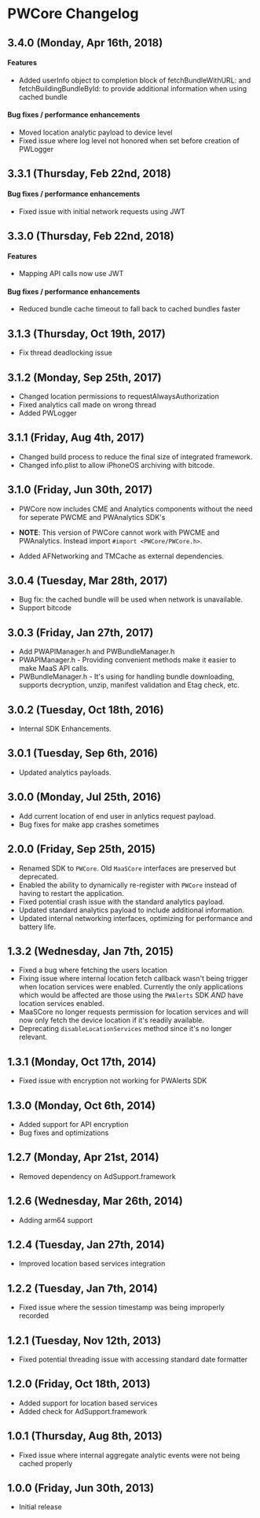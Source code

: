 # PWCore Changelog
## 3.4.0 (Monday, Apr 16th, 2018)
#### Features
* Added userInfo object to completion block of fetchBundleWithURL: and fetchBuildingBundleById: to provide additional information when using cached bundle

#### Bug fixes / performance enhancements
* Moved location analytic payload to device level
* Fixed issue where log level not honored when set before creation of PWLogger

## 3.3.1 (Thursday, Feb 22nd, 2018)
#### Bug fixes / performance enhancements
* Fixed issue with initial network requests using JWT

## 3.3.0 (Thursday, Feb 22nd, 2018)
#### Features
* Mapping API calls now use JWT

#### Bug fixes / performance enhancements
* Reduced bundle cache timeout to fall back to cached bundles faster

## 3.1.3 (Thursday, Oct 19th, 2017)
* Fix thread deadlocking issue

## 3.1.2 (Monday, Sep 25th, 2017)
* Changed location permissions to requestAlwaysAuthorization
* Fixed analytics call made on wrong thread
* Added PWLogger

## 3.1.1 (Friday, Aug 4th, 2017)
* Changed build process to reduce the final size of integrated framework.
* Changed info.plist to allow iPhoneOS archiving with bitcode.

## 3.1.0 (Friday, Jun 30th, 2017)
* PWCore now includes CME and Analytics components without the need for seperate PWCME and PWAnalytics SDK's
 - **NOTE**: This version of PWCore cannot work with PWCME and PWAnalytics. Instead import `#import <PWCore/PWCore.h>`.

* Added AFNetworking and TMCache as external dependencies.

## 3.0.4 (Tuesday, Mar 28th, 2017)
* Bug fix: the cached bundle will be used when network is unavailable.
* Support bitcode

## 3.0.3 (Friday, Jan 27th, 2017)
* Add PWAPIManager.h and PWBundleManager.h
* PWAPIManager.h - Providing convenient methods make it easier to make MaaS API calls.
* PWBundleManager.h - It's using for handling bundle downloading, supports decryption, unzip, manifest validation and Etag check, etc.


## 3.0.2 (Tuesday, Oct 18th, 2016)
* Internal SDK Enhancements.

## 3.0.1 (Tuesday, Sep 6th, 2016)
* Updated analytics payloads.

## 3.0.0 (Monday, Jul 25th, 2016)
* Add current location of end user in anlytics request payload.
* Bug fixes for make app crashes sometimes

## 2.0.0 (Friday, Sep 25th, 2015)
* Renamed SDK to `PWCore`. Old `MaaSCore` interfaces are preserved but deprecated.
* Enabled the ability to dynamically re-register with `PWCore` instead of having to restart the application.
* Fixed potential crash issue with the standard analytics payload.
* Updated standard analytics payload to include additional information.
* Updated internal networking interfaces, optimizing for performance and battery life.

## 1.3.2 (Wednesday, Jan 7th, 2015)
 * Fixed a bug where fetching the users location
 * Fixing issue where internal location fetch callback wasn't being trigger when location services were enabled. Currently the only applications which would be affected are those using the `PWAlerts` SDK *AND* have location services enabled.
 * MaaSCore no longer requests permission for location services and will now only fetch the device location if it's readily available.
 * Deprecating `disableLocationServices` method since it's no longer relevant.

## 1.3.1 (Monday, Oct 17th, 2014)
 * Fixed issue with encryption not working for PWAlerts SDK

## 1.3.0 (Monday, Oct 6th, 2014)
 * Added support for API encryption
 * Bug fixes and optimizations

## 1.2.7 (Monday, Apr 21st, 2014)
 * Removed dependency on AdSupport.framework

## 1.2.6 (Wednesday, Mar 26th, 2014)
 * Adding arm64 support

## 1.2.4 (Tuesday, Jan 27th, 2014)
 * Improved location based services integration

## 1.2.2 (Tuesday, Jan 7th, 2014)
 * Fixed issue where the session timestamp was being improperly recorded

## 1.2.1 (Tuesday, Nov 12th, 2013)
 * Fixed potential threading issue with accessing standard date formatter

## 1.2.0 (Friday, Oct 18th, 2013)
 * Added support for location based services
 * Added check for AdSupport.framework

## 1.0.1 (Thursday, Aug 8th, 2013)
 * Fixed issue where internal aggregate analytic events were not being cached properly

## 1.0.0 (Friday, Jun 30th, 2013)
 * Initial release
